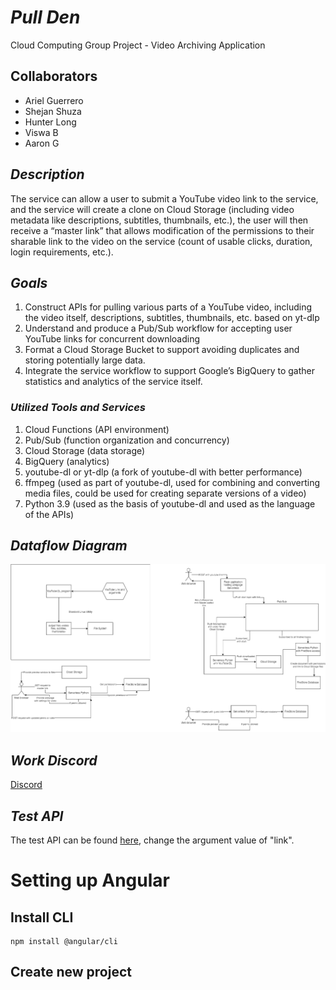 # ***Pull Den***

Cloud Computing Group Project - Video Archiving Application

## **Collaborators**

* Ariel Guerrero
* Shejan Shuza
* Hunter Long
* Viswa B
* Aaron G

## ***Description***

The service can allow a user to submit a YouTube video link to the service, and the service will create a
clone on Cloud Storage (including video metadata like descriptions, subtitles, thumbnails, etc.), the user
will then receive a “master link” that allows modification of the permissions to their sharable link to the
video on the service (count of usable clicks, duration, login requirements, etc.).

## ***Goals***

1. Construct APIs for pulling various parts of a YouTube video, including the video itself,
descriptions, subtitles, thumbnails, etc. based on yt-dlp
2. Understand and produce a Pub/Sub workflow for accepting user YouTube links for concurrent downloading
3. Format a Cloud Storage Bucket to support avoiding duplicates and storing potentially large data.
4. Integrate the service workflow to support Google’s BigQuery to gather statistics and analytics of
the service itself.

### ***Utilized Tools and Services***

1. Cloud Functions (API environment)
2. Pub/Sub (function organization and concurrency)
3. Cloud Storage (data storage)
4. BigQuery (analytics)
5. youtube-dl or yt-dlp (a fork of youtube-dl with better performance)
6. ffmpeg (used as part of youtube-dl, used for combining and converting media files, could be
used for creating separate versions of a video)
7. Python 3.9 (used as the basis of youtube-dl and used as the language of the APIs)

## ***Dataflow Diagram***

![](CS4843-Dataflow.drawio.png)

## ***Work Discord***

[Discord](https://discord.gg/6AmEpgpPtu)

## ***Test API***

The test API can be found [here](https://us-central1-cs4843-youtube-dl.cloudfunctions.net/test-youtube-video-download?link=), change the argument value of "link".

# Setting up Angular

## Install CLI

    npm install @angular/cli

## Create new project
